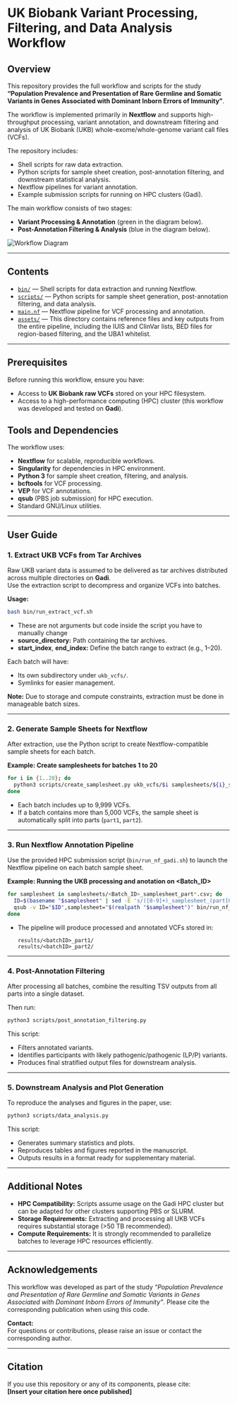 # UK Biobank Variant Processing, Filtering, and Data Analysis Workflow

## Overview

This repository provides the full workflow and scripts for the study **“Population Prevalence and Presentation of Rare Germline and Somatic Variants in Genes Associated with Dominant Inborn Errors of Immunity”**.

The workflow is implemented primarily in **Nextflow** and supports high-throughput processing, variant annotation, and downstream filtering and analysis of UK Biobank (UKB) whole-exome/whole-genome variant call files (VCFs).

The repository includes:
- Shell scripts for raw data extraction.
- Python scripts for sample sheet creation, post-annotation filtering, and downstream statistical analysis.
- Nextflow pipelines for variant annotation.
- Example submission scripts for running on HPC clusters (Gadi).

The main workflow consists of two stages:
- **Variant Processing & Annotation** (green in the diagram below).
- **Post-Annotation Filtering & Analysis** (blue in the diagram below).

![Workflow Diagram](https://github.com/user-attachments/assets/23070333-2977-4f25-9a84-e4ea8e08d8d7)

---

## Contents

- [`bin/`](./bin) — Shell scripts for data extraction and running Nextflow.
- [`scripts/`](./scripts) — Python scripts for sample sheet generation, post-annotation filtering, and data analysis.
- [`main.nf`](./main.nf) — Nextflow pipeline for VCF processing and annotation.
- [`assets/`](./assets) — This directory contains reference files and key outputs from the entire pipeline, including the IUIS and ClinVar lists, BED files for region-based filtering, and the UBA1 whitelist.

---

## Prerequisites

Before running this workflow, ensure you have:
- Access to **UK Biobank raw VCFs** stored on your HPC filesystem.
- Access to a high-performance computing (HPC) cluster (this workflow was developed and tested on **Gadi**).

## Tools and Dependencies
The workflow uses:
- **Nextflow** for scalable, reproducible workflows.
- **Singularity** for dependencies in HPC environment.
- **Python 3** for sample sheet creation, filtering, and analysis.
- **bcftools** for VCF processing.
- **VEP** for VCF annotations.
- **qsub** (PBS job submission) for HPC execution.
- Standard GNU/Linux utilities.

---

## User Guide

### 1. Extract UKB VCFs from Tar Archives

Raw UKB variant data is assumed to be delivered as tar archives distributed across multiple directories on **Gadi**.  
Use the extraction script to decompress and organize VCFs into batches.

**Usage:**
```bash
bash bin/run_extract_vcf.sh 
```
- These are not arguments but code inside the script you have to manually change
- **source_directory:** Path containing the tar archives.
- **start_index**, **end_index:** Define the batch range to extract (e.g., 1–20).

Each batch will have:
- Its own subdirectory under `ukb_vcfs/`.
- Symlinks for easier management.

**Note:** Due to storage and compute constraints, extraction must be done in manageable batch sizes.

---

### 2. Generate Sample Sheets for Nextflow

After extraction, use the Python script to create Nextflow-compatible sample sheets for each batch.

**Example: Create samplesheets for batches 1 to 20**
```bash
for i in {1..20}; do
  python3 scripts/create_samplesheet.py ukb_vcfs/$i samplesheets/${i}_samplesheet.csv
done
```

- Each batch includes up to 9,999 VCFs.
- If a batch contains more than 5,000 VCFs, the sample sheet is automatically split into parts (`part1`, `part2`).

---

### 3. Run Nextflow Annotation Pipeline

Use the provided HPC submission script (`bin/run_nf_gadi.sh`) to launch the Nextflow pipeline on each batch sample sheet.

**Example: Running the UKB processing and anotation on <Batch_ID>**
```bash
for samplesheet in samplesheets/<Batch_ID>_samplesheet_part*.csv; do
  ID=$(basename "$samplesheet" | sed -E 's/([0-9]+)_samplesheet_(part[0-9]+)\.csv/\1_\2/')
  qsub -v ID="$ID",samplesheet="$(realpath "$samplesheet")" bin/run_nf_gadi.sh
done
```

- The pipeline will produce processed and annotated VCFs stored in:
  ```
  results/<batchID>_part1/
  results/<batchID>_part2/
  ```

---

### 4. Post-Annotation Filtering

After processing all batches, combine the resulting TSV outputs from all parts into a single dataset.

Then run:
```bash
python3 scripts/post_annotation_filtering.py 
```

This script:
- Filters annotated variants.
- Identifies participants with likely pathogenic/pathogenic (LP/P) variants.
- Produces final stratified output files for downstream analysis.

---

### 5. Downstream Analysis and Plot Generation

To reproduce the analyses and figures in the paper, use:
```bash
python3 scripts/data_analysis.py 
```

This script:
- Generates summary statistics and plots.
- Reproduces tables and figures reported in the manuscript.
- Outputs results in a format ready for supplementary material.

---


## Additional Notes

- **HPC Compatibility:** Scripts assume usage on the Gadi HPC cluster but can be adapted for other clusters supporting PBS or SLURM.
- **Storage Requirements:** Extracting and processing all UKB VCFs requires substantial storage (>50 TB recommended).
- **Compute Requirements:** It is strongly recommended to parallelize batches to leverage HPC resources efficiently.

---

## Acknowledgements

This workflow was developed as part of the study *“Population Prevalence and Presentation of Rare Germline and Somatic Variants in Genes Associated with Dominant Inborn Errors of Immunity”*. Please cite the corresponding publication when using this code.

**Contact:**  
For questions or contributions, please raise an issue or contact the corresponding author.

---

## Citation

If you use this repository or any of its components, please cite:  
**[Insert your citation here once published]**

